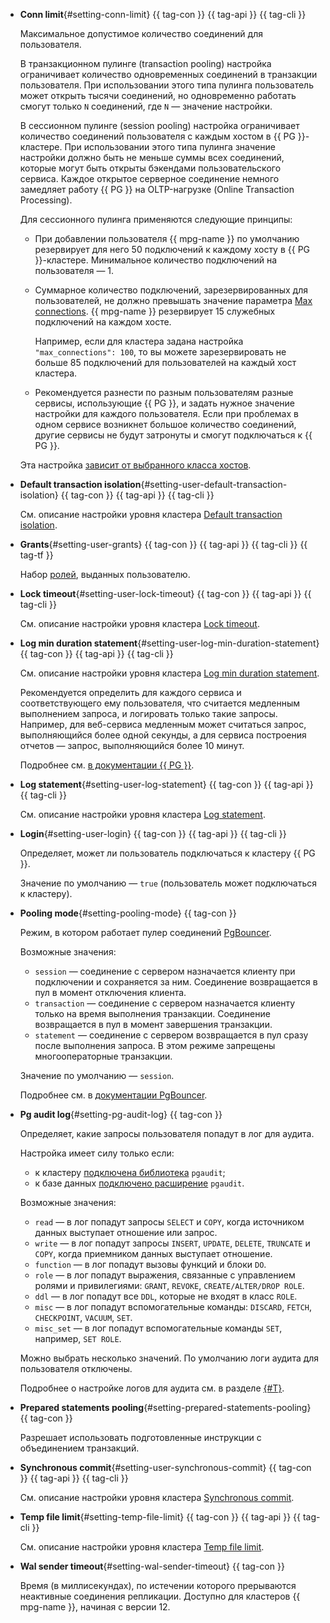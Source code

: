- **Conn limit**{#setting-conn-limit} {{ tag-con }} {{ tag-api }} {{ tag-cli }}

  Максимальное допустимое количество соединений для пользователя.

  В транзакционном пулинге (transaction pooling) настройка ограничивает количество одновременных соединений в транзакции пользователя. При использовании этого типа пулинга пользователь может открыть тысячи соединений, но одновременно работать смогут только `N` соединений, где `N` — значение настройки.

  В сессионном пулинге (session pooling) настройка ограничивает количество соединений пользователя с каждым хостом в {{ PG }}-кластере. При использовании этого типа пулинга значение настройки должно быть не меньше суммы всех соединений, которые могут быть открыты бэкендами пользовательского сервиса. Каждое открытое серверное соединение немного замедляет работу {{ PG }} на OLTP-нагрузке (Online Transaction Processing).

  Для сессионного пулинга применяются следующие принципы:

  - При добавлении пользователя {{ mpg-name }} по умолчанию резервирует для него 50 подключений к каждому хосту в {{ PG }}-кластере. Минимальное количество подключений на пользователя — 1.
  - Суммарное количество подключений, зарезервированных для пользователей, не должно превышать значение параметра [Max connections](../../managed-postgresql/concepts/settings-list.md#setting-max-connections). {{ mpg-name }} резервирует 15 служебных подключений на каждом хосте.

    Например, если для кластера задана настройка `"max_connections": 100`, то вы можете зарезервировать не больше 85 подключений для пользователей на каждый хост кластера.

  - Рекомендуется разнести по разным пользователям разные сервисы, использующие {{ PG }}, и задать нужное значение настройки для каждого пользователя. Если при проблемах в одном сервисе возникнет большое количество соединений, другие сервисы не будут затронуты и смогут подключаться к {{ PG }}.

  Эта настройка [зависит от выбранного класса хостов](#settings-instance-dependent).

- **Default transaction isolation**{#setting-user-default-transaction-isolation} {{ tag-con }} {{ tag-api }} {{ tag-cli }}

  См. описание настройки уровня кластера [Default transaction isolation](#setting-default-transaction-isolation).

- **Grants**{#setting-user-grants} {{ tag-con }} {{ tag-api }} {{ tag-cli }} {{ tag-tf }}

  Набор [ролей](../../managed-postgresql/concepts/roles.md), выданных пользователю.

- **Lock timeout**{#setting-user-lock-timeout} {{ tag-con }} {{ tag-api }} {{ tag-cli }}

  См. описание настройки уровня кластера [Lock timeout](#setting-lock-timeout).

- **Log min duration statement**{#setting-user-log-min-duration-statement} {{ tag-con }} {{ tag-api }} {{ tag-cli }}

  См. описание настройки уровня кластера [Log min duration statement](#setting-log-min-duration-statement).

  Рекомендуется определить для каждого сервиса и соответствующего ему пользователя, что считается медленным выполнением запроса, и логировать только такие запросы. Например, для веб-сервиса медленным может считаться запрос, выполняющийся более одной секунды, а для сервиса построения отчетов — запрос, выполняющийся более 10 минут.

  Подробнее см. [в документации {{ PG }}](https://www.postgresql.org/docs/current/runtime-config-logging.html).

- **Log statement**{#setting-user-log-statement} {{ tag-con }} {{ tag-api }} {{ tag-cli }}

  См. описание настройки уровня кластера [Log statement](#setting-log-statement).

- **Login**{#setting-user-login} {{ tag-con }} {{ tag-api }} {{ tag-cli }}

  Определяет, может ли пользователь подключаться к кластеру {{ PG }}.

  Значение по умолчанию — `true` (пользователь может подключаться к кластеру).

- **Pooling mode**{#setting-pooling-mode} {{ tag-con }}

  Режим, в котором работает пулер соединений [PgBouncer](https://www.pgbouncer.org/).

  Возможные значения:

  * `session` — соединение с сервером назначается клиенту при подключении и сохраняется за ним. Соединение возвращается в пул в момент отключения клиента.
  * `transaction` — соединение с сервером назначается клиенту только на время выполнения транзакции. Соединение возвращается в пул в момент завершения транзакции.
  * `statement` — соединение с сервером возвращается в пул сразу после выполнения запроса. В этом режиме запрещены многооператорные транзакции.

  Значение по умолчанию — `session`.

  Подробнее см. в [документации PgBouncer](https://www.pgbouncer.org/usage).

- **Pg audit log**{#setting-pg-audit-log} {{ tag-con }}

  Определяет, какие запросы пользователя попадут в лог для аудита.

  Настройка имеет силу только если:

  * к кластеру [подключена библиотека](../../managed-postgresql/operations/extensions/cluster-extensions.md#libraries-connection) `pgaudit`;
  * к базе данных [подключено расширение](../../managed-postgresql/operations/extensions/cluster-extensions.md#update-extensions) `pgaudit`.

  Возможные значения:

  * `read` — в лог попадут запросы `SELECT` и `COPY`, когда источником данных выступает отношение или запрос.
  * `write` — в лог попадут запросы `INSERT`, `UPDATE`, `DELETE`, `TRUNCATE` и `COPY`, когда приемником данных выступает отношение.
  * `function` — в лог попадут вызовы функций и блоки `DO`.
  * `role` — в лог попадут выражения, связанные с управлением ролями и привилегиями: `GRANT`, `REVOKE`, `CREATE/ALTER/DROP ROLE`.
  * `ddl` — в лог попадут все `DDL`, которые не входят в класс `ROLE`.
  * `misc` — в лог попадут вспомогательные команды: `DISCARD`, `FETCH`, `CHECKPOINT`, `VACUUM`, `SET`.
  * `misc_set` — в лог попадут вспомогательные команды `SET`, например, `SET ROLE`.

  Можно выбрать несколько значений. По умолчанию логи аудита для пользователя отключены.

  Подробнее о настройке логов для аудита см. в разделе [{#T}](../../managed-postgresql/operations/extensions/pgaudit.md).

- **Prepared statements pooling**{#setting-prepared-statements-pooling} {{ tag-con }}

  Разрешает использовать подготовленные инструкции с объединением транзакций.

- **Synchronous commit**{#setting-user-synchronous-commit} {{ tag-con }} {{ tag-api }} {{ tag-cli }}

  См. описание настройки уровня кластера [Synchronous commit](#setting-synchronous-commit).

- **Temp file limit**{#setting-temp-file-limit} {{ tag-con }} {{ tag-api }} {{ tag-cli }}

  См. описание настройки уровня кластера [Temp file limit](#setting-temp-file-limit).

- **Wal sender timeout**{#setting-wal-sender-timeout} {{ tag-con }}

  Время (в миллисекундах), по истечении которого прерываются неактивные соединения репликации. Доступно для кластеров {{ mpg-name }}, начиная с версии 12.
